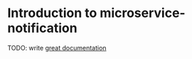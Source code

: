 # Introduction to microservice-notification

TODO: write [great documentation](http://jacobian.org/writing/what-to-write/)
